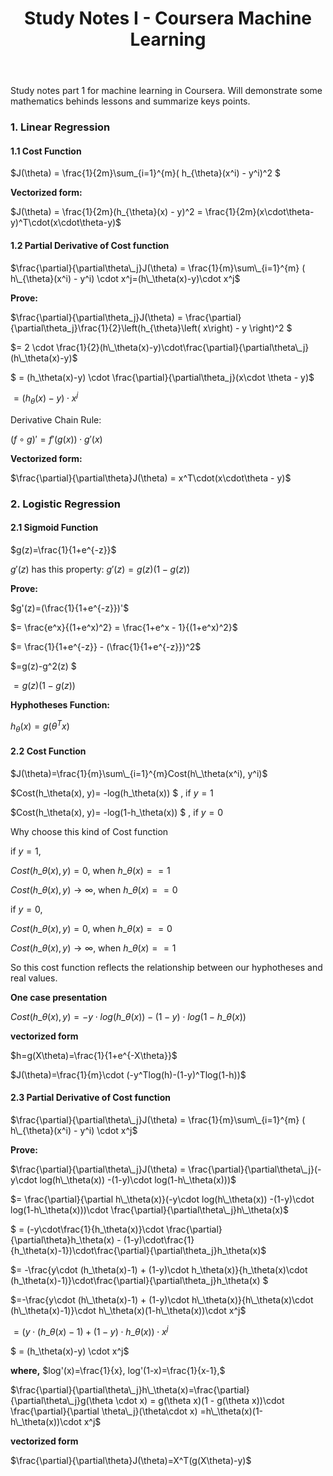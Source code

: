 ﻿---
title: Study Notes I - Coursera Machine Learning
mathjax: true
categories: 机器学习
tags: [机器学习, Coursera, 数学, 学习笔记]
toc: true
---
Study notes part 1 for machine learning in Coursera. Will demonstrate some mathematics behinds lessons and summarize keys points.


### 1. Linear Regression ###

#### 1.1 Cost Function ####

$J(\theta) = \frac{1}{2m}\sum\_{i=1}^{m}( h\_{\theta}(x^i) - y^i)^2 $

**Vectorized form:**

$J(\theta) = \frac{1}{2m}(h_{\theta}(x) - y)^2 
= \frac{1}{2m}(x\cdot\theta-y)^T\cdot(x\cdot\theta-y)$

<!--more-->

#### 1.2 Partial Derivative of Cost function ####
$\frac{\partial}{\partial\theta\_j}J(\theta) = \frac{1}{m}\sum\_{i=1}^{m} ( h\_{\theta}(x^i) - y^i) \cdot x^j=(h\_\theta(x)-y)\cdot x^j$

**Prove:**

$\frac{\partial}{\partial\theta\_j}J(\theta) =
 \frac{\partial}{\partial\theta\_j}\frac{1}{2}\left(h\_{\theta}\left( x\right) - y \right)^2 $
 
$= 2 \cdot \frac{1}{2}(h\_\theta(x)-y)\cdot\frac{\partial}{\partial\theta\_j}(h\_\theta(x)-y)$

$ = (h_\theta(x)-y) \cdot \frac{\partial}{\partial\theta\_j}(x\cdot \theta - y)$

$= (h_\theta(x)-y) \cdot x^j$

Derivative Chain Rule:

$(f \circ g)' = f'(g(x)) \cdot g'(x)$

**Vectorized form:**

$\frac{\partial}{\partial\theta}J(\theta) = x^T\cdot(x\cdot\theta - y)$

### 2. Logistic Regression ###

#### 2.1 Sigmoid Function ####
$g(z)=\frac{1}{1+e^{-z}}$

$g'(z)$ has this property: $g'(z) = g(z)(1-g(z))$

**Prove:**

$g'(z)=(\frac{1}{1+e^{-z}})'$

$= \frac{e^x}{(1+e^x)^2} = \frac{1+e^x - 1}{(1+e^x)^2}$

$= \frac{1}{1+e^{-z}} - (\frac{1}{1+e^{-z}})^2$

$=g(z)-g^2(z) $

$=g(z)(1-g(z))$

**Hyphotheses Function:**

$h_\theta(x) = g(\theta^Tx)$


#### 2.2 Cost Function ####
 $J(\theta)=\frac{1}{m}\sum\_{i=1}^{m}Cost(h\_\theta(x^i), y^i)$
 
 $Cost(h\_\theta(x), y)= -log(h\_\theta(x)) $ ,    if $y=1$
 
 $Cost(h\_\theta(x), y)= -log(1-h\_\theta(x)) $ ,  if $y=0$
 
 Why choose this kind of Cost function
 
 if $y=1$, 
 
  $Cost(h\_\theta(x), y) = 0$, when $h\_\theta(x) == 1$
  
  $Cost(h\_\theta(x), y) \to\infty$, when $h\_\theta(x) == 0$
  
 if $y=0$, 
 
  $Cost(h\_\theta(x), y) = 0$, when $h\_\theta(x) == 0$
  
  $Cost(h\_\theta(x), y) \to\infty$, when $h\_\theta(x) == 1$
  
 So this cost function reflects the relationship between our hyphotheses and real values.
 
 **One case presentation**

$Cost(h\_\theta(x), y)= -y\cdot log(h\_\theta(x))  -(1-y)\cdot log(1-h\_\theta(x))$
 
 **vectorized form**
 
 $h=g(X\theta)=\frac{1}{1+e^{-X\theta}}$
 
 $J(\theta)=\frac{1}{m}\cdot (-y^Tlog(h)-(1-y)^Tlog(1-h))$
 
 
#### 2.3 Partial Derivative of Cost function ####

$\frac{\partial}{\partial\theta\_j}J(\theta) = \frac{1}{m}\sum\_{i=1}^{m} ( h\_{\theta}(x^i) - y^i) \cdot x^j$

**Prove:**

$\frac{\partial}{\partial\theta\_j}J(\theta)
= \frac{\partial}{\partial\theta\_j}(-y\cdot log(h\_\theta(x))  -(1-y)\cdot log(1-h\_\theta(x)))$

$= \frac{\partial}{\partial h\_\theta(x)}(-y\cdot log(h\_\theta(x))  -(1-y)\cdot log(1-h\_\theta(x)))\cdot \frac{\partial}{\partial\theta\_j}h\_\theta(x)$

$ = (-y\cdot\frac{1}{h\_\theta(x)}\cdot \frac{\partial}{\partial\theta}h\_\theta(x) - (1-y)\cdot\frac{1}{h\_\theta(x)-1})\cdot\frac{\partial}{\partial\theta\_j}h\_\theta(x)$

$= -\frac{y\cdot (h\_\theta(x)-1) + (1-y)\cdot h\_\theta(x)}{h\_\theta(x)\cdot (h\_\theta(x)-1)}\cdot\frac{\partial}{\partial\theta\_j}h\_\theta(x) $

$=-\frac{y\cdot (h\_\theta(x)-1) + (1-y)\cdot h\_\theta(x)}{h\_\theta(x)\cdot (h\_\theta(x)-1)}\cdot h\_\theta(x)(1-h\_\theta(x))\cdot x^j$

$=(y\cdot (h\_\theta(x)-1) + (1-y)\cdot h\_\theta(x)) \cdot x^j$

$ = (h\_\theta(x)-y) \cdot x^j$

**where,** $log'(x)=\frac{1}{x}, log'(1-x)=\frac{1}{x-1},$

$\frac{\partial}{\partial\theta\_j}h\_\theta(x)=\frac{\partial}{\partial\theta\_j}g(\theta \cdot x) = g(\theta x)(1 - g(\theta x))\cdot \frac{\partial}{\partial \theta\_j}(\theta\cdot x)
=h\_\theta(x)(1-h\_\theta(x))\cdot x^j$

 **vectorized form**
 
 $\frac{\partial}{\partial\theta}J(\theta)=X^T(g(X\theta)-y)$
